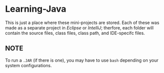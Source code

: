 # Learning-Java
This is just a place where these mini-projects are stored. Each of these was made as a separate project in *Eclipse* or *IntelliJ*; therfore,
each folder will contain the source files, class files, class path, and IDE-specifc files.

## NOTE 
To run a `.JAR` (if there is one), you may have to use `bash` depending on your system configurations.
